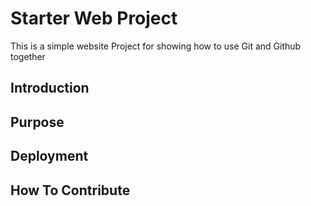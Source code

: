 # Starter Web Project

This is a simple website Project for showing how to use Git and Github together

## Introduction

## Purpose

## Deployment

## How To Contribute